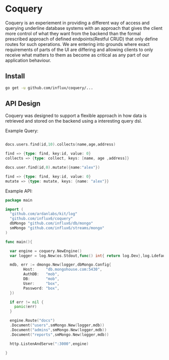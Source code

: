 # Coquery
Coquery is an experiement in providing a different way of access and
querying underline database systems with an approach that gives the client
more control of what they want from the backend than the formal prescribed
approach of defined endpoints(Restful CRUD) that only define routes for
such operations. We are entering into grounds where exact requirements of
parts of the UI are differing and allowing clients to only receive what matters
to them as become as critical as any part of our application behaviour.

## Install

```bash
go get -u github.com/influx/coquery/...
```

## API Design
 Coquery was designed to support a flexible approach in how data is retrieved and
 stored on the backend using a interesting query dsl.

  Example Query:

```go

docs.users.find(id,10).collects(name,age,address)

find => {type: find, key:id, value: 0}
collects => {type: collect, keys: [name, age ,address]}

docs.user.find(id,0).mutate({name:"alex"})

find => {type: find, key:id, value: 0}
mutate => {type: mutate, keys: {name: "alex"}}

```

  Example API:

```go
package main

import (
  "github.com/ardanlabs/kit/log"
  "github.com/influx6/coquery"
  dbMongo "github.com/influx6/db/mongo"
  smMongo "github.com/influx6/streams/mongo"
)

func main(){

  var engine = coquery.NewEngine()
  var logger = log.New(os.Stdout,func() int{ return log.Dev},log.Ldefault)

  mdb, err := dmongo.New(logger,dbMongo.Config{
		Host:     "db.mongohouse.com:5430",
		AuthDB:   "mob",
		DB:       "mob",
		User:     "box",
		Password: "box",
  })

  if err != nil {
    panic(err)
  }

  engine.Route("docs")
  .Document("users",smMongo.New(logger,mdb))
  .Document("admins",smMongo.New(logger,mdb))
  .Document("reports",smMongo.New(logger,mdb))

  http.ListenAndServe(":3000",engine)

}

```
